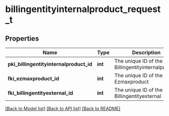 # billingentityinternalproduct_request_t

## Properties
Name | Type | Description | Notes
------------ | ------------- | ------------- | -------------
**pki_billingentityinternalproduct_id** | **int** | The unique ID of the Billingentityinternalproduct | [optional] 
**fki_ezmaxproduct_id** | **int** | The unique ID of the Ezmaxproduct | 
**fki_billingentityexternal_id** | **int** | The unique ID of the Billingentityexternal | 

[[Back to Model list]](../README.md#documentation-for-models) [[Back to API list]](../README.md#documentation-for-api-endpoints) [[Back to README]](../README.md)



